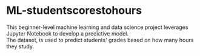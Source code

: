 # ML-studentscorestohours
This beginner-level machine learning and data science project leverages Jupyter Notebook to develop a predictive model.<br>The dataset, is used to predict students' grades based on how many hours they study.
